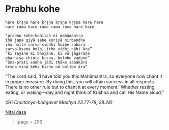 # Prabhu kohe

    hare kṛṣṇa hare kṛṣṇa kṛṣṇa kṛṣṇa hare hare
    hare rāma hare rāma rāma rāma hare hare

    “prabhu kohe—kohilaṅ ei mahāmantra
    ihā japa giyā sabe koriyā nirbandha
    ihā hoite sarva-siddhi hoibe sabāra
    sarva-kṣaṇa bolo, ithe vidhi nāhi āra”
    “ki śayane ki bhojane, ki vā jāgaraṇe
    aharniśa chinta kṛṣṇa, boloho vadane”
    “āma-prati sneha jadi thāke sabākāra
    kṛṣṇa vinā keha kichu nā bolibe āra”

“The Lord said, ‘I have told you this Mahāmantra, so everyone now chant it in proper measure. By doing this, you will attain success in all respects. There is no other rule but to chant it at every moment.’ Whether resting, eating, or waking—day and night think of Krishna and call His Name aloud.”

*(Śrī Chaitanya-bhāgavat Madhya 23.77-78, 28.28)*


[Nitai dasa](https://soundcloud.com/scsmission/prabhu-kohe-sung-by-nitai-dasa)


> page = 299
